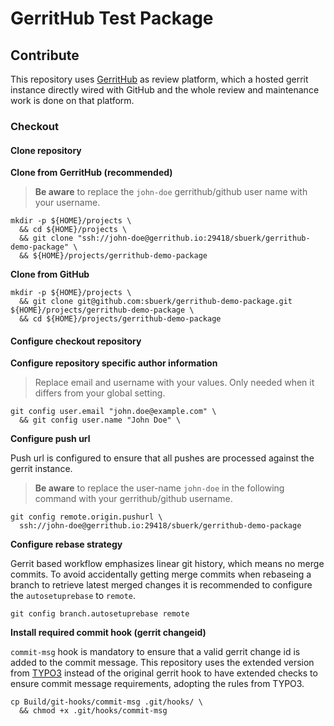 GerritHub Test Package
======================

## Contribute

This repository uses [GerritHub](https://gerrithub.io) as review platform,
which a hosted gerrit instance directly wired with GitHub and the whole
review and maintenance work is done on that platform.

### Checkout

#### Clone repository

**Clone from GerritHub (recommended)**

> **Be aware** to replace the `john-doe` gerrithub/github user name with your username.

```shell
mkdir -p ${HOME}/projects \
  && cd ${HOME}/projects \
  && git clone "ssh://john-doe@gerrithub.io:29418/sbuerk/gerrithub-demo-package" \
  && ${HOME}/projects/gerrithub-demo-package
```

**Clone from GitHub**

```shell
mkdir -p ${HOME}/projects \
  && git clone git@github.com:sbuerk/gerrithub-demo-package.git ${HOME}/projects/gerrithub-demo-package \
  && cd ${HOME}/projects/gerrithub-demo-package
```

#### Configure checkout repository

**Configure repository specific author information**

> Replace email and username with your values. Only needed when it differs from your global setting.

```shell
git config user.email "john.doe@example.com" \
  && git config user.name "John Doe" \
```

**Configure push url**

Push url is configured to ensure that all pushes are processed against the gerrit instance.

> **Be aware** to replace the user-name `john-doe` in the following command with your gerrithub/github username.

```shell
git config remote.origin.pushurl \
  ssh://john-doe@gerrithub.io:29418/sbuerk/gerrithub-demo-package
```

**Configure rebase strategy**

Gerrit based workflow emphasizes linear git history, which means no merge commits. To avoid accidentally getting merge
commits when rebaseing a branch to retrieve latest merged changes it is recommended to configure the `autosetuprebase`
to `remote`.

```shell
git config branch.autosetuprebase remote
```

**Install required commit hook (gerrit changeid)**

`commit-msg` hook is mandatory to ensure that a valid gerrit change id is added to the commit message. This repository
uses the extended version from [TYPO3](https://github.com/TYPO3/typo3/blob/main/Build/git-hooks/commit-msg) instead of
the original gerrit hook to have extended checks to ensure commit message requirements, adopting the rules from TYPO3.

```shell
cp Build/git-hooks/commit-msg .git/hooks/ \
  && chmod +x .git/hooks/commit-msg
```